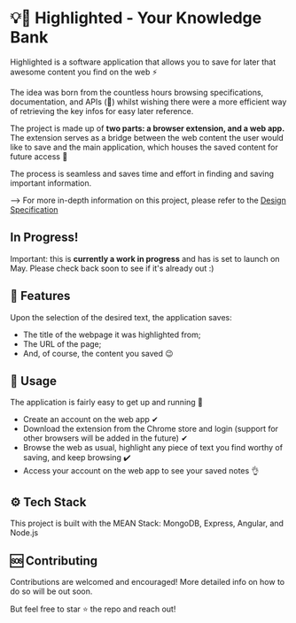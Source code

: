 # 💡📲 Highlighted - Your Knowledge Bank

Highlighted is a software application that allows you to save for later that awesome content you find on the web ⚡️

The idea was born from the countless hours browsing specifications, documentation, and APIs (🥵) whilst wishing there were a more efficient way of retrieving the key infos for easy later reference.

The project is made up of **two parts: a browser extension, and a web app.** The extension serves as a bridge between the web content the user would like to save and the main application, which houses the saved content for future access 🚀

The process is seamless and saves time and effort in finding and saving important information.

--> For more in-depth information on this project, please refer to the [Design Specification](https://github.com/felipegontijo/highlighted/wiki/Software-Design-Specification)

## In Progress!

Important: this is **currently a work in progress** and has is set to launch on May. Please check back soon to see if it's already out :)

## 💯 Features

Upon the selection of the desired text, the application saves:

 - The title of the webpage it was highlighted from;
 - The URL of the page;
 - And, of course, the content you saved 😉

## 📲 Usage

The application is fairly easy to get up and running 🙌

 - Create an account on the web app ✔
 - Download the extension from the Chrome store and login (support for other browsers will be added in the future) ✔
 - Browse the web as usual, highlight any piece of text you find worthy of saving, and keep browsing ✔️
 - Access your account on the web app to see your saved notes 👌
 
## ⚙️ Tech Stack

This project is built with the MEAN Stack: MongoDB, Express, Angular, and Node.js

## 🆘 Contributing

Contributions are welcomed and encouraged! More detailed info on how to do so will be out soon.

But feel free to star ⭐️ the repo and reach out!

